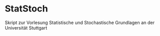 # StatStoch
Skript zur Vorlesung Statistische und Stochastische Grundlagen an der Universität Stuttgart
